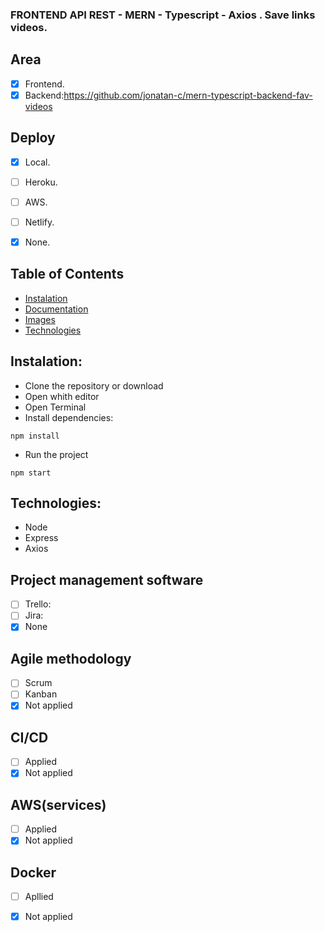 ### FRONTEND API REST - MERN - Typescript - Axios . Save links videos.


## Area
- [x] Frontend.
- [x] Backend:https://github.com/jonatan-c/mern-typescript-backend-fav-videos

## Deploy
- [x] Local.
- [ ] Heroku. 
- [ ] AWS.
- [ ] Netlify.
- [x] None.


## <a name="table-of-contents"></a>Table of Contents
- [Instalation](#installation)
- [Documentation](#documentation)
- [Images](#images)
- [Technologies](#technologies)

## <a name="installation"></a>Instalation:

- Clone the repository or download
- Open whith editor
- Open Terminal
- Install dependencies:
```
npm install
```

- Run the project

`npm start`


## <a name="technologies"></a>Technologies:
- Node
- Express
- Axios

## Project management software
- [ ] Trello: 
- [ ] Jira: 
- [x] None

## Agile methodology
- [ ] Scrum
- [ ] Kanban
- [x] Not applied

## CI/CD
- [ ] Applied
- [x] Not applied

## AWS(services)
- [ ] Applied
- [x] Not applied

## Docker
- [ ] Apllied
- [x] Not applied

